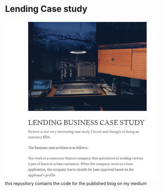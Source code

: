 # Lending Case study
<img src="med.png"></img>
this repository contains the code for the published blog on my medium